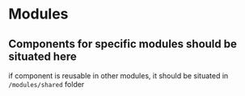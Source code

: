 # Modules

## Components for specific modules should be situated here

if component is reusable in other modules, it should be situated in `/modules/shared` folder
